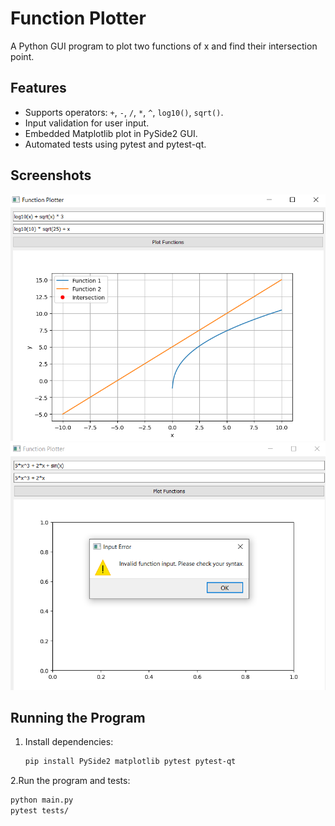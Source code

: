 # Function Plotter

A Python GUI program to plot two functions of x and find their intersection point.

## Features
- Supports operators: `+`, `-`, `/`, `*`, `^`, `log10()`, `sqrt()`.
- Input validation for user input.
- Embedded Matplotlib plot in PySide2 GUI.
- Automated tests using pytest and pytest-qt.

## Screenshots
![Working Example](screenshots/working_example.png)
![Wrong Input Example](screenshots/wrong_input.png)

## Running the Program
1. Install dependencies:
   ```bash
   pip install PySide2 matplotlib pytest pytest-qt
2.Run the program and tests:  
   ```bash
   python main.py
   pytest tests/
